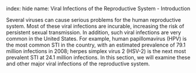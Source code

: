 index: hide
name: Viral Infections of the Reproductive System - Introduction

Several viruses can cause serious problems for the human reproductive system. Most of these viral infections are incurable, increasing the risk of persistent sexual transmission. In addition, such viral infections are very common in the United States. For example, human papillomavirus (HPV) is the most common STI in the country, with an estimated prevalence of 79.1 million infections in 2008; herpes simplex virus 2 (HSV-2) is the next most prevalent STI at 24.1 million infections. In this section, we will examine these and other major viral infections of the reproductive system.
